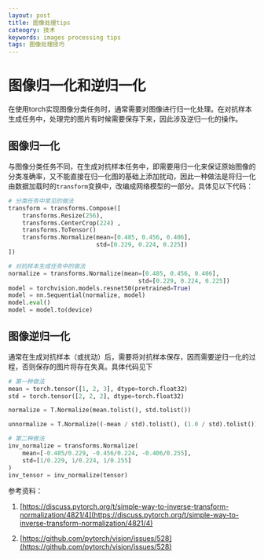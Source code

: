 ```yaml
---
layout: post
title: 图像处理tips
cateogry: 技术
keywords: images processing tips
tags: 图像处理技巧
---
```


# 图像归一化和逆归一化

在使用torch实现图像分类任务时，通常需要对图像进行归一化处理。在对抗样本生成任务中，处理完的图片有时候需要保存下来，因此涉及逆归一化的操作。

## 图像归一化

与图像分类任务不同，在生成对抗样本任务中，即需要用归一化来保证原始图像的分类准确率，又不能直接在归一化图的基础上添加扰动，因此一种做法是将归一化由数据加载时的`transform`变换中，改编成网络模型的一部分。具体见以下代码：

```python
# 分类任务中常见的做法
transform = transforms.Compose([
    transforms.Resize(256),
    transforms.CenterCrop(224) ,
    transforms.ToTensor()
    transforms.Normalize(mean=[0.485, 0.456, 0.406],
                         std=[0.229, 0.224, 0.225])
])

# 对抗样本生成任务中的做法
normalize = transforms.Normalize(mean=[0.485, 0.456, 0.406],
                                     std=[0.229, 0.224, 0.225])
model = torchvision.models.resnet50(pretrained=True)
model = nn.Sequential(normalize, model)
model.eval()
model = model.to(device)
```

## 图像逆归一化

通常在生成对抗样本（或扰动）后，需要将对抗样本保存，因而需要逆归一化的过程，否则保存的图片将存在失真。具体代码见下

```python
# 第一种做法
mean = torch.tensor([1, 2, 3], dtype=torch.float32)
std = torch.tensor([2, 2, 2], dtype=torch.float32)

normalize = T.Normalize(mean.tolist(), std.tolist())

unnormalize = T.Normalize((-mean / std).tolist(), (1.0 / std).tolist())

# 第二种做法
inv_normalize = transforms.Normalize(
    mean=[-0.485/0.229, -0.456/0.224, -0.406/0.255],
    std=[1/0.229, 1/0.224, 1/0.255]
)
inv_tensor = inv_normalize(tensor)
```

参考资料：

1. [https://discuss.pytorch.org/t/simple-way-to-inverse-transform-normalization/4821/4](https://discuss.pytorch.org/t/simple-way-to-inverse-transform-normalization/4821/4)

2. [https://github.com/pytorch/vision/issues/528](https://github.com/pytorch/vision/issues/528)